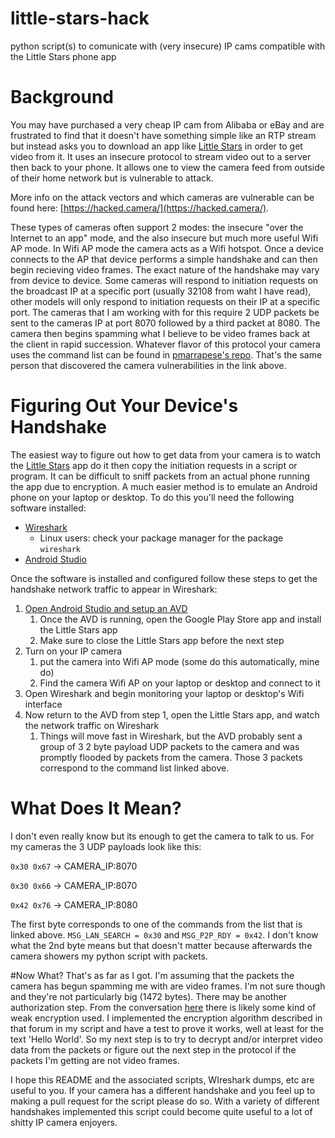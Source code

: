 # little-stars-hack
python script(s) to comunicate with (very insecure) IP cams compatible with the Little Stars phone app

# Background
You may have purchased a very cheap IP cam from Alibaba or eBay and are frustrated to find that it doesn't have something simple like an RTP stream but instead asks you to download an app like [Little Stars](https://play.google.com/store/apps/details?id=com.jxl.app.littlestars.project) in order to get video from it. It uses an insecure protocol to stream video out to a server then back to your phone. It allows one to view the camera feed from outside of their home network but is vulnerable to attack.

More info on the attack vectors and which cameras are vulnerable can be found here: [https://hacked.camera/](https://hacked.camera/).

These types of cameras often support 2 modes: the insecure "over the Internet to an app" mode, and the also insecure but much more useful Wifi AP mode. In Wifi AP mode the camera acts as a Wifi hotspot. Once a device connects to the AP that device performs a simple handshake and can then begin recieving video frames. The exact nature of the handshake may vary from device to device. Some cameras will respond to initiation requests on the broadcast IP at a specific port (usually 32108 from waht I have read), other models will only respond to initiation requests on their IP at a specific port. The cameras that I am working with for this require 2 UDP packets be sent to the cameras IP at port 8070 followed by a third packet at 8080. The camera then begins spamming what I believe to be video frames back at the client in rapid succession. Whatever flavor of this protocol your camera uses the command list can be found in [pmarrapese's repo](https://github.com/pmarrapese/iot/blob/master/p2p/dissector/pppp.fdesc). That's the same person that discovered the camera vulnerabilities in the link above.

# Figuring Out Your Device's Handshake
The easiest way to figure out how to get data from your camera is to watch the [Little Stars](https://play.google.com/store/apps/details?id=com.jxl.app.littlestars.project) app do it then copy the initiation requests in a script or program. It can be difficult to sniff packets from an actual phone running the app due to encryption. A much easier method is to emulate an Android phone on your laptop or desktop. To do this you'll need the following software installed:

* [Wireshark](https://www.wireshark.org/#download)
  * Linux users: check your package manager for the package `wireshark`
* [Android Studio](https://developer.android.com/studio/#downloads)

Once the software is installed and configured follow these steps to get the handshake network traffic to appear in Wireshark:

1. [Open Android Studio and setup an AVD](https://developer.android.com/studio/run/managing-avds)
    1. Once the AVD is running, open the Google Play Store app and install the Little Stars app
    2. Make sure to close the Little Stars app before the next step
2. Turn on your IP camera
    1. put the camera into Wifi AP mode (some do this automatically, mine do)
    2. Find the camera Wifi AP on your laptop or desktop and connect to it
3. Open Wireshark and begin monitoring your laptop or desktop's Wifi interface
4. Now return to the AVD from step 1, open the Little Stars app, and watch the network traffic on Wireshark
    1. Things will move fast in Wireshark, but the AVD probably sent a group of 3 2 byte payload UDP packets to the camera and was promptly flooded by packets from the camera. Those 3 packets correspond to the command list linked above.

# What Does It Mean?
I don't even really know but its enough to get the camera to talk to us. For my cameras the 3 UDP payloads look like this:

`0x30 0x67` -> CAMERA_IP:8070

`0x30 0x66` -> CAMERA_IP:8070

`0x42 0x76` -> CAMERA_IP:8080

The first byte corresponds to one of the commands from the list that is linked above. `MSG_LAN_SEARCH = 0x30` and `MSG_P2P_RDY = 0x42`. I don't know what the 2nd byte means but that doesn't matter because afterwards the camera showers my python script with packets.

#Now What?
That's as far as I got. I'm assuming that the packets the camera has begun spamming me with are video frames. I'm not sure though and they're not particularly big (1472 bytes). There may be another authorization step. From the conversation [here](https://community.home-assistant.io/t/popular-a9-mini-wi-fi-camera-the-ha-challenge/230108) there is likely some kind of weak encryption used. I implemented the encryption algorithm described in that forum in my script and have a test to prove it works, well at least for the text 'Hello World'. So my next step is to try to decrypt and/or interpret video data from the packets or figure out the next step in the protocol if the packets I'm getting are not video frames.

I hope this README and the associated scripts, WIreshark dumps, etc are useful to you. If your camera has a different handshake and you feel up to making a pull request for the script please do so. With a variety of different handshakes implemented this script could become quite useful to a lot of shitty IP camera enjoyers.

